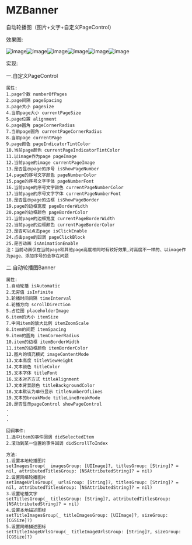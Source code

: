 # MZBanner

自动轮播图（图片+文字+自定义PageControl）

效果图:

![image](https://github.com/MrZhou1010/MZBanner/blob/master/demoImage/demo1.png)![image](https://github.com/MrZhou1010/MZBanner/blob/master/demoImage/demo2.png)![image](https://github.com/MrZhou1010/MZBanner/blob/master/demoImage/demo3.png)![image](https://github.com/MrZhou1010/MZBanner/blob/master/demoImage/demo4.png)![image](https://github.com/MrZhou1010/MZBanner/blob/master/demoImage/demo5.png)![image](https://github.com/MrZhou1010/MZBanner/blob/master/demoImage/demo6.png)

实现:

一.自定义PageControl

    属性:
    1.page个数 numberOfPages
    2.page间隔 pageSpacing
    3.page大小 pageSize
    4.当前page大小 currentPageSize
    5.page位置 alignment
    6.page圆角 pageCornerRadius
    7.当前page圆角 currentPageCornerRadius
    8.当前page currentPage
    9.page颜色 pageIndicatorTintColor
    10.当前page颜色 currentPageIndicatorTintColor
    11.以image作为page pageImage
    12.当前page的image currentPageImage
    13.是否显示page的序号 isShowPageNumber
    14.page的序号文字颜色 pageNumberColor
    15.page的序号文字字体 pageNumberFont
    16.当前page的序号文字颜色 currentPageNumberColor
    17.当前page的序号文字字体 currentPageNumberFont
    18.是否显示page的边框 isShowPageBorder
    19.page的边框宽度 pageBorderWidth
    20.page的边框颜色 pageBorderColor
    21.当前page的边框宽度 currentPageBorderWidth
    22.当前page的边框颜色 currentPageBorderColor
    23.是否可以点击page isClickEnable
    24.点击page的回调 pageClickBlock
    25.是否动画 isAnimationEnable
    注：当前动画仅在当前page和其他page高度相同时有较好效果,对高度不一样的、以image作为page、添加序号的会存在问题

二.自动轮播图Banner

    属性:
    1.自动轮播 isAutomatic
    2.无穷值 isInfinite
    3.轮播时间间隔 timeInterval
    4.轮播方向 scrollDirection
    5.占位图 placeholderImage
    6.item的大小 itemSize
    7.中间item的放大比例 itemZoomScale
    8.item的间距 itemSpacing
    9.item的圆角 itemCornerRadius
    10.item的边框 itemBorderWidth
    11.item的边框颜色 itemBorderColor
    12.图片的填充模式 imageContentMode
    13.文本高度 titleViewHeight
    14.文本颜色 titleColor
    15.文本字体 titleFont
    16.文本对齐方式 titleAlignment
    17.文本背景颜色 titleBackgroundColor
    18.文本默认为单行显示 titleNumberOfLines
    19.文本的breakMode titleLineBreakMode
    20.是否显示pageControl showPageControl
    .
    .
    .
    
    回调事件:
    1.选中item的事件回调 didSelectedItem
    2.滚动到某一位置的事件回调 didScrollToIndex
    
    方法:
    1.设置本地轮播图片
    setImagesGroup(_ imagesGroup: [UIImage]?, titlesGroup: [String]? = nil, attributedTitlesGroup: [NSAttributedString]? = nil)
    2.设置网络轮播图片
    setImageUrlsGroup(_ urlsGroup: [String]?, titlesGroup: [String]? = nil, attributedTitlesGroup: [NSAttributedString]? = nil)
    3.设置轮播文字
    setTitlesGroup(_ titlesGroup: [String]?, attributedTitlesGroup: [NSAttributedString]? = nil)
    4.设置本地描述图标
    setTitleImagesGroup(_ titleImagesGroup: [UIImage]?, sizeGroup: [CGSize]?)
    5.设置网络描述图标
    setTitleImageUrlsGroup(_ titleImageUrlsGroup: [String]?, sizeGroup:[CGSize]?)
